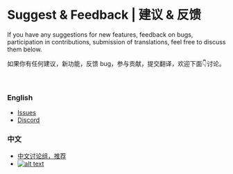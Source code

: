  # Suggest  & Feedback | 建议 & 反馈

If you have any suggestions for new features, feedback on bugs, participation in contributions, submission of translations, feel free to discuss them below.

如果你有任何建议，新功能，反馈 bug，参与贡献，提交翻译，欢迎下面👇讨论。

<br>

### English
- [Issues](https://github.com/XMuli/EcgAnalyzer/issues)
- [Discord](https://discord.gg/4TQkfh79gN)

### 中文

- [中文讨论组，推荐](https://txc.qq.com/products/649489)
-  [![alt text](https://img.shields.io/badge/QQ_群-418103279-brightgreen)](https://qm.qq.com/q/X6tar2pWWk)


